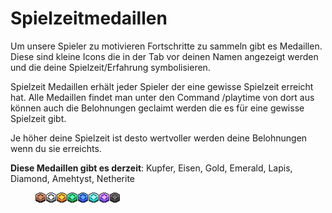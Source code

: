 # Spielzeitmedaillen

Um unsere Spieler zu motivieren Fortschritte zu sammeln gibt es Medaillen. Diese sind kleine Icons die in der Tab vor deinen Namen angezeigt werden und die deine Spielzeit/Erfahrung symbolisieren.

Spielzeit Medaillen erhält jeder Spieler der eine gewisse Spielzeit erreicht hat. Alle Medaillen findet man unter den Command /playtime von dort aus können auch die Belohnungen geclaimt werden die es für eine gewisse Spielzeit gibt.

Je höher deine Spielzeit ist desto wertvoller werden deine Belohnungen wenn du sie erreichts.

**Diese Medaillen gibt es derzeit**: Kupfer, Eisen, Gold, Emerald, Lapis, Diamond, Amehtyst, Netherite

<figure><img src="../.gitbook/assets/medaillen.png" alt=""><figcaption></figcaption></figure>
